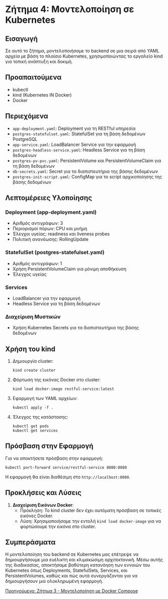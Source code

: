 # Ζήτημα 4: Μοντελοποίηση σε Kubernetes

## Εισαγωγή

Σε αυτό το ζήτημα, μοντελοποιήσαμε το backend σε μια σειρά από YAML αρχεία με βάση το πλαίσιο Kubernetes, χρησιμοποιώντας το εργαλείο kind για τοπική ανάπτυξη και δοκιμή.

## Προαπαιτούμενα

- kubectl
- kind (Kubernetes IN Docker)
- Docker

## Περιεχόμενα

- `app-deployment.yaml`: Deployment για τη RESTful υπηρεσία
- `postgres-statefulset.yaml`: StatefulSet για τη βάση δεδομένων PostgreSQL
- `app-service.yaml`: LoadBalancer Service για την εφαρμογή
- `postgres-headless-service.yaml`: Headless Service για τη βάση δεδομένων
- `postgres-pv-pvc.yaml`: PersistentVolume και PersistentVolumeClaim για τη βάση δεδομένων
- `db-secrets.yaml`: Secret για τα διαπιστευτήρια της βάσης δεδομένων
- `postgres-init-script.yaml`: ConfigMap για το script αρχικοποίησης της βάσης δεδομένων

## Λεπτομέρειες Υλοποίησης

### Deployment (app-deployment.yaml)
- Αριθμός αντιγράφων: 3
- Περιορισμοί πόρων: CPU και μνήμη
- Έλεγχοι υγείας: readiness και liveness probes
- Πολιτική ανανέωσης: RollingUpdate

### StatefulSet (postgres-statefulset.yaml)
- Αριθμός αντιγράφων: 1
- Χρήση PersistentVolumeClaim για μόνιμη αποθήκευση
- Έλεγχος υγείας

### Services
- LoadBalancer για την εφαρμογή
- Headless Service για τη βάση δεδομένων

### Διαχείριση Μυστικών
- Χρήση Kubernetes Secrets για τα διαπιστευτήρια της βάσης δεδομένων

## Χρήση του kind

1. Δημιουργία cluster:
   ```
   kind create cluster
   ```

2. Φόρτωση της εικόνας Docker στο cluster:
   ```
   kind load docker-image restful-service:latest
   ```

3. Εφαρμογή των YAML αρχείων:
   ```
   kubectl apply -f .
   ```

4. Έλεγχος της κατάστασης:
   ```
   kubectl get pods
   kubectl get services
   ```

## Πρόσβαση στην Εφαρμογή

Για να αποκτήσετε πρόσβαση στην εφαρμογή:

```
kubectl port-forward service/restful-service 8080:8080
```

Η εφαρμογή θα είναι διαθέσιμη στο `http://localhost:8080`.

## Προκλήσεις και Λύσεις

1. **Διαχείριση Εικόνων Docker**: 
   - Πρόκληση: Το kind cluster δεν έχει αυτόματη πρόσβαση σε τοπικές εικόνες Docker.
   - Λύση: Χρησιμοποιήσαμε την εντολή `kind load docker-image` για να φορτώσουμε την εικόνα στο cluster.

## Συμπεράσματα

Η μοντελοποίηση του backend σε Kubernetes μας επέτρεψε να δημιουργήσουμε μια ευέλικτη και κλιμακώσιμη αρχιτεκτονική. Μέσω αυτής της διαδικασίας, αποκτήσαμε βαθύτερη κατανόηση των εννοιών του Kubernetes όπως Deployments, StatefulSets, Services, και PersistentVolumes, καθώς και πώς αυτά συνεργάζονται για να δημιουργήσουν μια ολοκληρωμένη εφαρμογή.

[Προηγούμενο: Ζήτημα 3 - Μοντελοποίηση με Docker Compose](../README-zitima3.md)